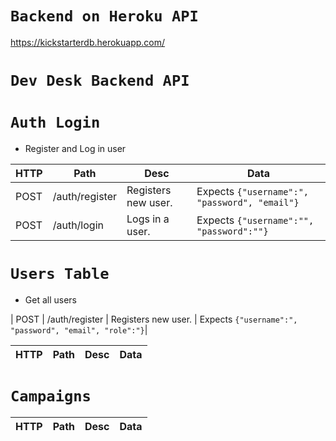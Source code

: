 

# `Backend on Heroku API`
https://kickstarterdb.herokuapp.com/


# `Dev Desk Backend API` 


# `Auth Login`

- Register and Log in user


| HTTP | Path               | Desc                                   | Data|
|-|-|-|-|
| POST | /auth/register | Registers new user. | Expects `{"username":", "password", "email"}`|
| POST | /auth/login    | Logs in a user.   |  Expects `{"username":"", "password":""}`|

# `Users Table`

- Get all users

| POST | /auth/register | Registers new user. | Expects `{"username":", "password", "email", "role":"}`|


| HTTP | Path               | Desc                                   | Data|
|-|-|-|-|


# `Campaigns`

| HTTP | Path               | Desc                                   | Data|
|-|-|-|-|
